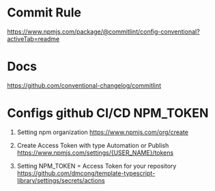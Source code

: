 # Commit Rule

https://www.npmjs.com/package/@commitlint/config-conventional?activeTab=readme

# Docs

https://github.com/conventional-changelog/commitlint

# Configs github CI/CD NPM_TOKEN

1. Setting npm organization
   https://www.npmjs.com/org/create

2. Create Access Token with type Automation or Publish
   https://www.npmjs.com/settings/{USER_NAME}/tokens

3. Setting NPM_TOKEN = Access Token for your repository
   https://github.com/dmcong/template-typescript-library/settings/secrets/actions
